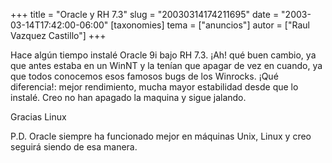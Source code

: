+++
title = "Oracle y RH 7.3"
slug = "20030314174211695"
date = "2003-03-14T17:42:00-06:00"
[taxonomies]
tema = ["anuncios"]
autor = ["Raul Vazquez Castillo"]
+++

Hace algún tiempo instalé Oracle 9i bajo RH 7.3. ¡Ah! qué buen cambio,
ya que antes estaba en un WinNT y la tenían que apagar de vez en cuando,
ya que todos conocemos esos famosos bugs de los Winrocks. ¡Qué
diferencia!: mejor rendimiento, mucha mayor estabilidad desde que lo
instalé. Creo no han apagado la maquina y sigue jalando.

Gracias Linux

P.D. Oracle siempre ha funcionado mejor en máquinas Unix, Linux y creo
seguirá siendo de esa manera.


